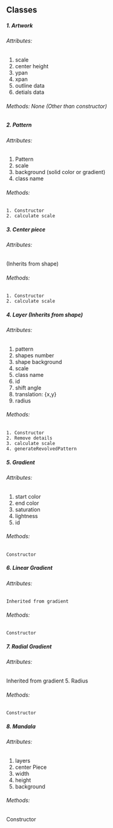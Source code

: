## Classes
##### 1. Artwork

###### Attributes:
  1. scale
  2. center height
  3. ypan
  4. xpan
  5. outline data
  6. detials data
###### Methods: None (Other than constructor)

##### 2. Pattern
###### Attributes:
1. Pattern
2. scale
3. background (solid color or gradient)
4. class name

###### Methods: 
    1. Constructor
    2. calculate scale


##### 3. Center piece
###### Attributes:
(Inherits from shape)

###### Methods: 
    1. Constructor
    2. calculate scale


##### 4. Layer (Inherits from shape)
###### Attributes:
1. pattern
2. shapes number
3. shape background 
4. scale
5. class name
6. id
7. shift angle
8. translation: {x,y}
9. radius

###### Methods:
    1. Constructor
    2. Remove details
    3. calculate scale
    4. generateRevolvedPattern
   


##### 5. Gradient
###### Attributes:
1. start color
2. end color
3. saturation
4. lightness
5. id
###### Methods:
    Constructor


##### 6. Linear Gradient
###### Attributes:
    Inherited from gradient
###### Methods:
    Constructor

##### 7. Radial Gradient
###### Attributes:
Inherited from gradient
5. Radius
###### Methods:
    Constructor

##### 8. Mandala
###### Attributes:
1. layers
2. center Piece
3. width
4. height
5. background 

###### Methods: 
  Constructor



